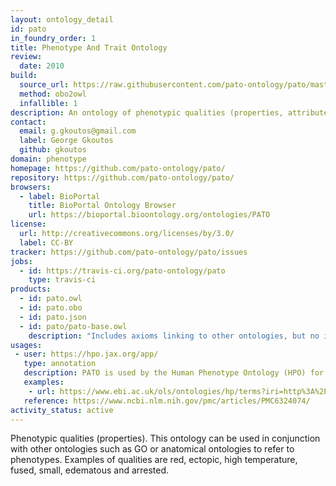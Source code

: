 ```yaml
---
layout: ontology_detail
id: pato
in_foundry_order: 1
title: Phenotype And Trait Ontology
review:
  date: 2010
build:
  source_url: https://raw.githubusercontent.com/pato-ontology/pato/master/pato.obo
  method: obo2owl
  infallible: 1
description: An ontology of phenotypic qualities (properties, attributes or characteristics)
contact:
  email: g.gkoutos@gmail.com
  label: George Gkoutos
  github: gkoutos
domain: phenotype
homepage: https://github.com/pato-ontology/pato/
repository: https://github.com/pato-ontology/pato/
browsers:
  - label: BioPortal
    title: BioPortal Ontology Browser
    url: https://bioportal.bioontology.org/ontologies/PATO
license:
  url: http://creativecommons.org/licenses/by/3.0/
  label: CC-BY
tracker: https://github.com/pato-ontology/pato/issues
jobs:
  - id: https://travis-ci.org/pato-ontology/pato
    type: travis-ci
products:
  - id: pato.owl
  - id: pato.obo
  - id: pato.json
  - id: pato/pato-base.owl
    description: "Includes axioms linking to other ontologies, but no imports of those ontologies"
usages:
 - user: https://hpo.jax.org/app/
   type: annotation
   description: PATO is used by the Human Phenotype Ontology (HPO) for logical definitions of phenotypes that facilitate cross-species integration.
   examples:
    - url: https://www.ebi.ac.uk/ols/ontologies/hp/terms?iri=http%3A%2F%2Fpurl.obolibrary.org%2Fobo%2FHP_0011017&viewMode=All&siblings=false
   reference: https://www.ncbi.nlm.nih.gov/pmc/articles/PMC6324074/
activity_status: active
---
```


Phenotypic qualities (properties). This ontology can be used in conjunction with other ontologies such as GO or anatomical ontologies to refer to phenotypes. Examples of qualities are red, ectopic, high temperature, fused, small, edematous and arrested.
